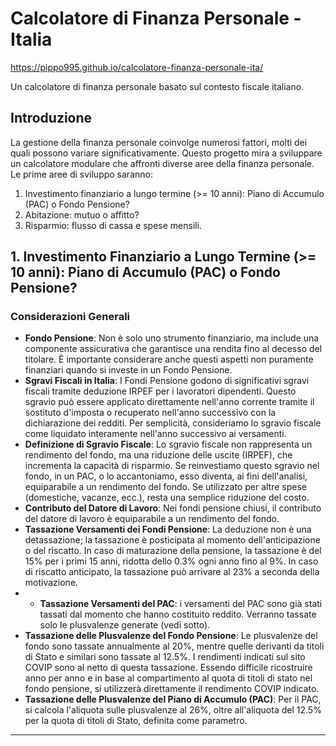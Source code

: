 # Calcolatore di Finanza Personale - Italia

https://pippo995.github.io/calcolatore-finanza-personale-ita/

Un calcolatore di finanza personale basato sul contesto fiscale italiano.

## Introduzione
La gestione della finanza personale coinvolge numerosi fattori, molti dei quali possono variare significativamente. Questo progetto mira a sviluppare un calcolatore modulare che affronti diverse aree della finanza personale. Le prime aree di sviluppo saranno:

1. Investimento finanziario a lungo termine (>= 10 anni): Piano di Accumulo (PAC) o Fondo Pensione?
2. Abitazione: mutuo o affitto?
3. Risparmio: flusso di cassa e spese mensili.

## 1. Investimento Finanziario a Lungo Termine (>= 10 anni): Piano di Accumulo (PAC) o Fondo Pensione?

### Considerazioni Generali
- **Fondo Pensione**: Non è solo uno strumento finanziario, ma include una componente assicurativa che garantisce una rendita fino al decesso del titolare. È importante considerare anche questi aspetti non puramente finanziari quando si investe in un Fondo Pensione.
- **Sgravi Fiscali in Italia**: I Fondi Pensione godono di significativi sgravi fiscali tramite deduzione IRPEF per i lavoratori dipendenti. Questo sgravio può essere applicato direttamente nell'anno corrente tramite il sostituto d'imposta o recuperato nell'anno successivo con la dichiarazione dei redditi. Per semplicità, consideriamo lo sgravio fiscale come liquidato interamente nell'anno successivo ai versamenti.
- **Definizione di Sgravio Fiscale**: Lo sgravio fiscale non rappresenta un rendimento del fondo, ma una riduzione delle uscite (IRPEF), che incrementa la capacità di risparmio. Se reinvestiamo questo sgravio nel fondo, in un PAC, o lo accantoniamo, esso diventa, ai fini dell'analisi, equiparabile a un rendimento del fondo. Se utilizzato per altre spese (domestiche, vacanze, ecc.), resta una semplice riduzione del costo.
- **Contributo del Datore di Lavoro**: Nei fondi pensione chiusi, il contributo del datore di lavoro è equiparabile a un rendimento del fondo.
- **Tassazione Versamenti dei Fondi Pensione**: La deduzione non è una detassazione; la tassazione è posticipata al momento dell'anticipazione o del riscatto. In caso di maturazione della pensione, la tassazione è del 15% per i primi 15 anni, ridotta dello 0.3% ogni anno fino al 9%. In caso di riscatto anticipato, la tassazione può arrivare al 23% a seconda della motivazione.
- - **Tassazione Versamenti del PAC**: i versamenti del PAC sono già stati tassati dal momento che hanno costituito reddito. Verranno tassate solo le plusvalenze generate (vedi sotto).
- **Tassazione delle Plusvalenze del Fondo Pensione**: Le plusvalenze del fondo sono tassate annualmente al 20%, mentre quelle derivanti da titoli di Stato e similari sono tassate al 12.5%. I rendimenti indicati sul sito COVIP sono al netto di questa tassazione. Essendo difficile ricostruire anno per anno e in base al compartimento al quota di titoli di stato nel fondo pensione, si utilizzerà direttamente il rendimento COVIP indicato.
- **Tassazione delle Plusvalenze del Piano di Accumulo (PAC)**: Per il PAC, si calcola l'aliquota sulle plusvalenze al 26%, oltre all'aliquota del 12.5% per la quota di titoli di Stato, definita come parametro.

---
